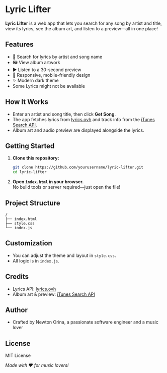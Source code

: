 # Lyric Lifter

**Lyric Lifter** is a web app that lets you search for any song by artist and title, view its lyrics, see the album art, and listen to a preview—all in one place!

## Features

- 🎤 Search for lyrics by artist and song name  
- 🖼️ View album artwork  
- ▶️ Listen to a 30-second preview  
- 📱 Responsive, mobile-friendly design  
- ✨ Modern dark theme
- Some Lyrics might not be available

## How It Works

- Enter an artist and song title, then click **Get Song**.
- The app fetches lyrics from [lyrics.ovh](https://lyrics.ovh/) and track info from the [iTunes Search API](https://affiliate.itunes.apple.com/resources/documentation/itunes-store-web-service-search-api/).
- Album art and audio preview are displayed alongside the lyrics.

## Getting Started

1. **Clone this repository:**
   ```bash
   git clone https://github.com/yourusername/lyric-lifter.git
   cd lyric-lifter
   ```

2. **Open `index.html` in your browser.**  
   No build tools or server required—just open the file!

## Project Structure

```
/
├── index.html
├── style.css
└── index.js
```

## Customization

- You can adjust the theme and layout in `style.css`.
- All logic is in `index.js`.

## Credits

- Lyrics API: [lyrics.ovh](https://lyrics.ovh/)
- Album art & preview: [iTunes Search API](https://affiliate.itunes.apple.com/resources/documentation/itunes-store-web-service-search-api/)

  
## Author
- Crafted by Newton Orina, a passionate software engineer and a music lover

## License

MIT License


*Made with ❤️ for music lovers!*
